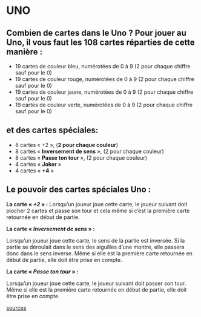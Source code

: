 # UNO
##  Combien de cartes dans le Uno ? Pour jouer au Uno, il vous faut les 108 cartes réparties de cette manière :

  * 19 cartes de couleur bleu, numérotées de 0 à 9 (2 pour chaque chiffre sauf pour le 0)
  *  19 cartes de couleur rouge, numérotées de 0 à 9 (2 pour chaque chiffre sauf pour le 0)
  *  19 cartes de couleur jaune, numérotées de 0 à 9 (2 pour chaque chiffre sauf pour le 0)
  *  19 cartes de couleur verte, numérotées de 0 à 9 (2 pour chaque chiffre sauf pour le 0)

##  et des cartes spéciales:

   * 8 cartes « +2 », (__2 pour chaque couleur__)
   * 8 cartes « __Inversement de sens__ », (2 pour chaque couleur)
   * 8 cartes « __Passe ton tour__ », (2 pour chaque couleur)
   * 4 cartes « __Joker__ »
   * 4 cartes « __+4__ »

##  Le pouvoir des cartes spéciales Uno :

__La carte « *+2* » :__
Lorsqu’un joueur joue cette carte, le joueur suivant doit piocher 2 cartes et passe son tour et cela même si c’est la première carte retournée en début de partie.

__La carte « *Inversement de sens* » :__

  Lorsqu’un joueur joue cette carte, le sens de la partie est inversée. Si la partie se déroulait dans le sens des aiguilles d’une montre, elle passera donc dans le sens inverse. Même si elle est la première carte retournée en début de partie, elle doit être prise en compte.

__La carte « *Passe ton tour* » :__

  Lorsqu’un joueur joue cette carte, le joueur suivant doit passer son tour. Même si elle est la première carte retournée en début de partie, elle doit être prise en compte.

[sources](https://www.regles-de-jeux.com/regle-du-uno/)
